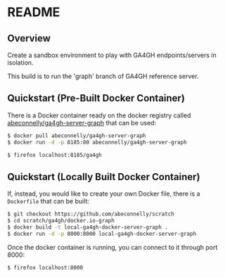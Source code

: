 README
===

Overview
---

Create a sandbox environment to play with GA4GH endpoints/servers in
isolation.

This build is to run the 'graph' branch of GA4GH reference server.

Quickstart (Pre-Built Docker Container)
---

There is a Docker container ready on the docker registry called [abeconnelly/ga4gh-server-graph](https://registry.hub.docker.com/u/abeconnelly/ga4gh-server-graph/)
that can be used:

```bash
$ docker pull abeconnelly/ga4gh-server-graph
$ docker run -d -p 8185:80 abeconnelly/ga4gh-server-graph
```

```bash
$ firefox localhost:8185/ga4gh
```

Quickstart (Locally Built Docker Container)
---

If, instead, you would like to create your own Docker file, there is a `Dockerfile` that can be built:

```bash
$ git checkout https://github.com/abeconnelly/scratch
$ cd scratch/ga4gh/docker.io-graph
$ docker build -t local-ga4gh-docker-server-graph .
$ docker run -d -p 8000:8000 local-ga4gh-docker-server-graph
```

Once the docker container is running, you can connect to it through port 8000:

```bash
$ firefox localhost:8000
```
